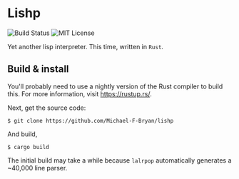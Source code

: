 # Lishp

![Build Status](https://travis-ci.org/Michael-F-Bryan/lishp.svg?branch=master)
![MIT License](https://img.shields.io/github/license/Michael-F-Bryan/lishp.svg)

Yet another lisp interpreter. This time, written in `Rust`.


## Build & install

You'll probably need to use a nightly version of the Rust compiler to build
this. For more information, visit https://rustup.rs/.

Next, get the source code:

```
$ git clone https://github.com/Michael-F-Bryan/lishp
```

And build,

```
$ cargo build
```

The initial build may take a while because `lalrpop` automatically generates a
~40,000 line parser.
